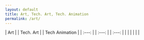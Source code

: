 ```yaml
---
layout: default
title: Art, Tech. Art, Tech. Animation
permalink: /art/
---
```


| Art | | Tech. Art | | Tech Animation |
| :---: | | :---: | | :---: |
|  | |  | |  |
